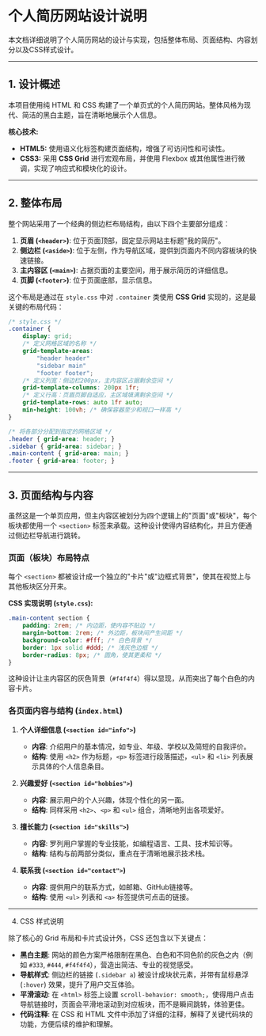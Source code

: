 # 个人简历网站设计说明

本文档详细说明了个人简历网站的设计与实现，包括整体布局、页面结构、内容划分以及CSS样式设计。

---

## 1. 设计概述

本项目使用纯 HTML 和 CSS 构建了一个单页式的个人简历网站。整体风格为现代、简洁的黑白主题，旨在清晰地展示个人信息。

**核心技术:**
- **HTML5:** 使用语义化标签构建页面结构，增强了可访问性和可读性。
- **CSS3:** 采用 **CSS Grid** 进行宏观布局，并使用 Flexbox 或其他属性进行微调，实现了响应式和模块化的设计。

---

## 2. 整体布局

整个网站采用了一个经典的侧边栏布局结构，由以下四个主要部分组成：

1.  **页眉 (`<header>`)**: 位于页面顶部，固定显示网站主标题"我的简历"。
2.  **侧边栏 (`<aside>`)**: 位于左侧，作为导航区域，提供到页面内不同内容板块的快速链接。
3.  **主内容区 (`<main>`)**: 占据页面的主要空间，用于展示简历的详细信息。
4.  **页脚 (`<footer>`)**: 位于页面底部，显示信息。

这个布局是通过在 `style.css` 中对 `.container` 类使用 **CSS Grid** 实现的，这是最关键的布局代码：

```css
/* style.css */
.container {
    display: grid;
    /* 定义网格区域的名称 */
    grid-template-areas:
        "header header"
        "sidebar main"
        "footer footer";
    /* 定义列宽：侧边栏200px，主内容区占据剩余空间 */
    grid-template-columns: 200px 1fr;
    /* 定义行高：页眉页脚自适应，主区域填满剩余空间 */
    grid-template-rows: auto 1fr auto;
    min-height: 100vh; /* 确保容器至少和视口一样高 */
}

/* 将各部分分配到指定的网格区域 */
.header { grid-area: header; }
.sidebar { grid-area: sidebar; }
.main-content { grid-area: main; }
.footer { grid-area: footer; }
```

---

## 3. 页面结构与内容

虽然这是一个单页应用，但主内容区被划分为四个逻辑上的"页面"或"板块"，每个板块都使用一个 `<section>` 标签来承载。这种设计使得内容结构化，并且方便通过侧边栏导航进行跳转。

### 页面（板块）布局特点

每个 `<section>` 都被设计成一个独立的"卡片"或"边框式背景"，使其在视觉上与其他板块区分开来。

**CSS 实现说明 (`style.css`):**
```css
.main-content section {
    padding: 2rem; /* 内边距，使内容不贴边 */
    margin-bottom: 2rem; /* 外边距，板块间产生间距 */
    background-color: #fff; /* 白色背景 */
    border: 1px solid #ddd; /* 浅灰色边框 */
    border-radius: 8px; /* 圆角，使其更柔和 */
}
```
这种设计让主内容区的灰色背景（`#f4f4f4`）得以显现，从而突出了每个白色的内容卡片。

### 各页面内容与结构 (`index.html`)

1.  **个人详细信息 (`<section id="info">`)**
    -   **内容**: 介绍用户的基本情况，如专业、年级、学校以及简短的自我评价。
    -   **结构**: 使用 `<h2>` 作为标题，`<p>` 标签进行段落描述，`<ul>` 和 `<li>` 列表展示具体的个人信息条目。

2.  **兴趣爱好 (`<section id="hobbies">`)**
    -   **内容**: 展示用户的个人兴趣，体现个性化的另一面。
    -   **结构**: 同样采用 `<h2>`、`<p>` 和 `<ul>` 组合，清晰地列出各项爱好。

3.  **擅长能力 (`<section id="skills">`)**
    -   **内容**: 罗列用户掌握的专业技能，如编程语言、工具、技术知识等。
    -   **结构**: 结构与前两部分类似，重点在于清晰地展示技术栈。

4.  **联系我 (`<section id="contact">`)**
    -   **内容**: 提供用户的联系方式，如邮箱、GitHub链接等。
    -   **结构**: 使用 `<ul>` 列表和 `<a>` 标签提供可点击的链接。

---

4. CSS 样式说明

除了核心的 Grid 布局和卡片式设计外，CSS 还包含以下关键点：

-   **黑白主题**: 网站的颜色方案严格限制在黑色、白色和不同色阶的灰色之内（例如 `#333`, `#444`, `#f4f4f4`），营造出简洁、专业的视觉感受。
-   **导航样式**: 侧边栏的链接 (`.sidebar a`) 被设计成块状元素，并带有鼠标悬浮 (`:hover`) 效果，提升了用户交互体验。
-   **平滑滚动**: 在 `<html>` 标签上设置 `scroll-behavior: smooth;`，使得用户点击导航链接时，页面会平滑地滚动到对应板块，而不是瞬间跳转，体验更佳。
-   **代码注释**: 在 CSS 和 HTML 文件中添加了详细的注释，解释了关键代码块的功能，方便后续的维护和理解。 
